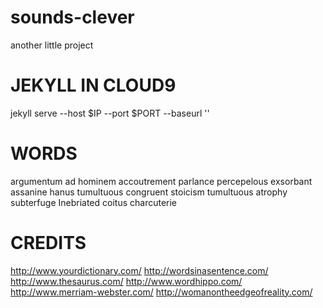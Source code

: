 # sounds-clever
another little project

JEKYLL IN CLOUD9
================

jekyll serve --host $IP --port $PORT --baseurl ''



WORDS
=====
argumentum ad hominem
accoutrement
parlance
percepelous
exsorbant
assanine
hanus
tumultuous
congruent
stoicism 
tumultuous
atrophy
subterfuge
Inebriated
coitus
charcuterie


CREDITS
=======

http://www.yourdictionary.com/
http://wordsinasentence.com/
http://www.thesaurus.com/
http://www.wordhippo.com/
http://www.merriam-webster.com/
http://womanontheedgeofreality.com/